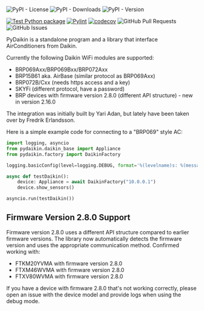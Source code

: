 ![PyPI - License](https://img.shields.io/pypi/l/pydaikin?color=green)
![PyPI - Downloads](https://img.shields.io/pypi/dw/pydaikin?label=downloads&logo=pypi&logoColor=white)
![PyPI - Version](https://img.shields.io/pypi/v/pydaikin?label=version&logo=pypi&logoColor=white)

[![Test Python package](https://github.com/fredrike/pydaikin/actions/workflows/pytest.yml/badge.svg)](https://github.com/fredrike/pydaikin/actions/workflows/pytest.yml)
[![Pylint](https://github.com/fredrike/pydaikin/actions/workflows/pylint.yml/badge.svg)](https://github.com/fredrike/pydaikin/actions/workflows/pylint.yml)
[![codecov](https://codecov.io/github/fredrike/pydaikin/graph/badge.svg?token=DFEYF4L0J2)](https://codecov.io/github/fredrike/pydaikin)
![GitHub Pull Requests](https://img.shields.io/github/issues-pr/fredrike/pydaikin?logo=github)
![GitHub Issues](https://img.shields.io/github/issues/fredrike/pydaikin?logo=github)

PyDaikin is a standalone program and a library that interface AirConditioners from Daikin.

Currently the following Daikin WiFi modules are supported:

* BRP069Axx/BRP069Bxx/BRP072Axx
* BRP15B61 aka. AirBase (similar protocol as BRP069Axx)
* BRP072B/Cxx (needs https access and a key)
* SKYFi (different protocol, have a password)
* BRP devices with firmware version 2.8.0 (different API structure) - new in version 2.16.0

The integration was initially built by Yari Adan, but lately have been taken over by Fredrik Erlandsson.

Here is a simple example code for connecting to a  "BRP069" style AC:
```python
import logging, asyncio
from pydaikin.daikin_base import Appliance
from pydaikin.factory import DaikinFactory

logging.basicConfig(level=logging.DEBUG, format='%(levelname)s: %(message)s')

async def testDaikin():
    device: Appliance = await DaikinFactory("10.0.0.1")
    device.show_sensors()

asyncio.run(testDaikin())
```

## Firmware Version 2.8.0 Support

Firmware version 2.8.0 uses a different API structure compared to earlier firmware versions. The library now automatically detects the firmware version and uses the appropriate communication method. Confirmed working with:

* FTKM20YVMA with firmware version 2.8.0
* FTXM46WVMA with firmware version 2.8.0
* FTXV80WVMA with firmware version 2.8.0

If you have a device with firmware 2.8.0 that's not working correctly, please open an issue with the device model and provide logs when using the debug mode.
